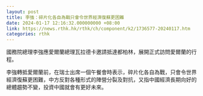```yaml
---
layout: post
title: 李強：碎片化各自為戰只會令世界經濟復蘇更困難
date: 2024-01-17 12:16:32.000000000 +08:00
link: https://news.rthk.hk/rthk/ch/component/k2/1736577-20240117.htm
categories: rthk
---
```


國務院總理李強應愛爾蘭總理瓦拉德卡邀請抵達都柏林，展開正式訪問愛爾蘭的行程。

李強轉抵愛爾蘭前，在瑞士出席一個午餐會時表示，碎片化各自為戰，只會令世界經濟復蘇更困難，中方反對各種形式的陣營分裂及對抗，又指中國經濟長期向好的總體趨勢不變，投資中國就會有更好未來。

